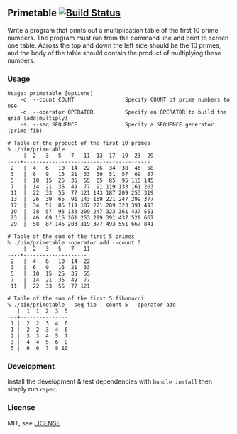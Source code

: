 ## Primetable [![Build Status](https://travis-ci.org/hubb/primetable.svg?branch=master)](https://travis-ci.org/hubb/primetable)

Write a program that prints out a multiplication table of the first 10 prime numbers.
The program must run from the command line and print to screen one table.
Across the top and down the left side should be the 10 primes, and the body of the table should contain the product of multiplying these numbers.

### Usage

```
Usage: primetable [options]
    -c, --count COUNT                Specify COUNT of prime numbers to use
    -o, --operator OPERATOR          Specify an OPERATOR to build the grid (add|multiply)
    -s, --seq SEQUENCE               Specify a SEQUENCE generator (prime|fib)

# Table of the product of the first 10 primes
% ./bin/primetable
     |  2   3   5   7   11  13  17  19  23  29
----+----------------------------------------
 2   |  4   6   10  14  22  26  34  38  46  58
 3   |  6   9   15  21  33  39  51  57  69  87
 5   |  10  15  25  35  55  65  85  95 115 145
 7   |  14  21  35  49  77  91 119 133 161 203
 11  |  22  33  55  77 121 143 187 209 253 319
 13  |  26  39  65  91 143 169 221 247 299 377
 17  |  34  51  85 119 187 221 289 323 391 493
 19  |  38  57  95 133 209 247 323 361 437 551
 23  |  46  69 115 161 253 299 391 437 529 667
 29  |  58  87 145 203 319 377 493 551 667 841

# Table of the sum of the first 5 primes
% ./bin/primetable -operator add --count 5
     |  2   3   5   7   11
----+--------------------
 2   |  4   6   10  14  22
 3   |  6   9   15  21  33
 5   |  10  15  25  35  55
 7   |  14  21  35  49  77
 11  |  22  33  55  77 121

# Table of the sum of the first 5 fibonacci
% ./bin/primetable --seq fib --count 5 --operator add
   |  1  1  2  3  5
---+---------------
 1 |  2  2  3  4  6
 1 |  2  2  3  4  6
 2 |  3  3  4  5  7
 3 |  4  4  5  6  8
 5 |  6  6  7  8 10
```

### Development

Install the development & test dependencies with `bundle install` then simply run `rspec`.

### License

MIT, see [LICENSE](https://github.com/hubb/primetable/blob/master/LICENSE)
